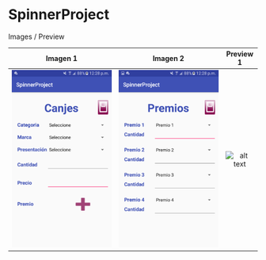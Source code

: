 # SpinnerProject  

Images / Preview  

Imagen 1             	   |  Imagen 2	        				| Preview 1             	 |
:-----------------------:|:-------------------------: |:-----------------------:|
![alt text][logo1] 		   |![alt text][logo2] 	    		|![alt text][gif1] 	|  


[logo1]: https://github.com/puitiza/SpinnerProject/blob/master/preview/Imagenes/1.png?raw=true
[logo2]: https://github.com/puitiza/SpinnerProject/blob/master/preview/Imagenes/2.png?raw=true

[gif1]: https://github.com/puitiza/SpinnerProject/blob/master/preview/gifs/parte1.gif?raw=true
[gif2]: https://github.com/puitiza/SIDP/blob/master/preview/gifs/parte_2.gif?raw=true
